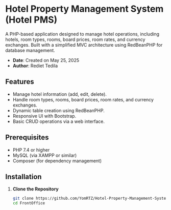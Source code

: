 # Hotel Property Management System (Hotel PMS)

A PHP-based application designed to manage hotel operations, including hotels, room types, rooms, board prices, room rates, and currency exchanges. Built with a simplified MVC architecture using RedBeanPHP for database management.

- **Date**: Created on May 25, 2025
- **Author**: Rediet Tedila

## Features
- Manage hotel information (add, edit, delete).
- Handle room types, rooms, board prices, room rates, and currency exchanges.
- Dynamic table creation using RedBeanPHP.
- Responsive UI with Bootstrap.
- Basic CRUD operations via a web interface.

## Prerequisites
- PHP 7.4 or higher
- MySQL (via XAMPP or similar)
- Composer (for dependency management)

## Installation

1. **Clone the Repository**
   ```bash
   git clone https://github.com/YomRTZ/Hotel-Property-Management-System.git
   cd FrontOffice
  
